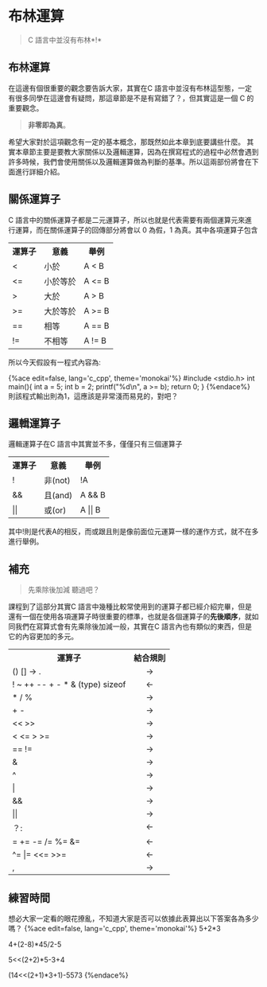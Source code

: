 # 布林運算

> C 語言中並沒有布林*!*

## 布林運算

在這邊有個很重要的觀念要告訴大家，其實在C 語言中並沒有布林這型態，一定有很多同學在這邊會有疑問，那這章節是不是有寫錯了？，但其實這是一個 C 的重要觀念。

> **非零即為真**。

希望大家對於這項觀念有一定的基本概念，那既然如此本章到底要講些什麼。
其實本章節主要是要教大家關係以及邏輯運算，因為在撰寫程式的過程中必然會遇到許多時候，我們會使用關係以及邏輯運算做為判斷的基準。所以這兩部份將會在下面進行詳細介紹。


## 關係運算子

C 語言中的關係運算子都是二元運算子，所以也就是代表需要有兩個運算元來進行運算，而在關係運算子的回傳部分將會以 0 為假，1 為真。其中各項運算子包含

<table class="tg">
  <tr>
    <th class="tg-yw4l">運算子</th>
    <th class="tg-yw4l">意義</th>
    <th class="tg-yw4l">舉例</th>
  </tr>
  <tr>
    <td class="tg-yw4l">&lt;</td>
    <td class="tg-yw4l">小於</td>
    <td class="tg-yw4l">A &lt; B</td>
  </tr>
  <tr>
    <td class="tg-yw4l">&lt;=</td>
    <td class="tg-yw4l">小於等於</td>
    <td class="tg-yw4l">A &lt;= B</td>
  </tr>
  <tr>
    <td class="tg-yw4l">&gt;</td>
    <td class="tg-yw4l">大於</td>
    <td class="tg-yw4l">A &gt; B</td>
  </tr>
  <tr>
    <td class="tg-yw4l">&gt;=</td>
    <td class="tg-yw4l">大於等於</td>
    <td class="tg-yw4l">A &gt;= B</td>
  </tr>
  <tr>
    <td class="tg-yw4l">==</td>
    <td class="tg-yw4l">相等</td>
    <td class="tg-yw4l">A == B</td>
  </tr>
  <tr>
    <td class="tg-yw4l">!=</td>
    <td class="tg-yw4l">不相等</td>
    <td class="tg-yw4l">A != B</td>
  </tr>
</table>

所以今天假設有一程式內容為:

{%ace edit=false, lang='c_cpp', theme='monokai'%}
#include <stdio.h>
int main(){
    int a = 5;
    int b = 2;
    printf("%d\n", a >= b);
    return 0;
}
{%endace%}  
則該程式輸出則為1，這應該是非常淺而易見的，對吧？  

## 邏輯運算子
邏輯運算子在C 語言中其實並不多，僅僅只有三個運算子

<table class="tg">
  <tr>
    <th class="tg-yw4l">運算子</th>
    <th class="tg-yw4l">意義</th>
    <th class="tg-yw4l">舉例</th>
  </tr>
  <tr>
    <td class="tg-yw4l">!</td>
    <td class="tg-yw4l">非(not)</td>
    <td class="tg-yw4l">!A</td>
  </tr>
  <tr>
    <td class="tg-yw4l">&amp;&amp;</td>
    <td class="tg-yw4l">且(and)</td>
    <td class="tg-yw4l">A &amp;&amp; B</td>
  </tr>
  <tr>
    <td class="tg-yw4l">||</td>
    <td class="tg-yw4l">或(or)</td>
    <td class="tg-yw4l">A || B</td>
  </tr>
</table>

其中!則是代表A的相反，而或跟且則是像前面位元運算一樣的運作方式，就不在多進行舉例。

## 補充
> 先乘除後加減 聽過吧？

課程到了這部分其實C 語言中幾種比較常使用到的運算子都已經介紹完畢，但是還有一個在使用各項運算子時很重要的標準，也就是各個運算子的**先後順序**，就如同我們在寫算式會有先乘除後加減一般，其實在C 語言內也有類似的東西，但是它的內容更加的多元。

<style type="text/css">
.tg .tg-baqh{text-align:center;vertical-align:top}
</style>

<table class="tg">
  <tr>
    <th class="tg-yw4l">運算子</th>
    <th class="tg-yw4l">結合規則</th>
  </tr>
  <tr>
    <td class="tg-yw4l">() [] -&gt; .</td>
    <td class="tg-baqh">-&gt;</td>
  </tr>
  <tr>
    <td class="tg-yw4l">! ~ ++ -- + - * &amp; (type) sizeof</td>
    <td class="tg-baqh">&lt;-</td>
  </tr>
  <tr>
    <td class="tg-yw4l">* / %</td>
    <td class="tg-baqh">-&gt;</td>
  </tr>
  <tr>
    <td class="tg-yw4l">+ -</td>
    <td class="tg-baqh">-&gt;</td>
  </tr>
  <tr>
    <td class="tg-yw4l">&lt;&lt; &gt;&gt;</td>
    <td class="tg-baqh">-&gt;</td>
  </tr>
  <tr>
    <td class="tg-yw4l">&lt; &lt;= &gt; &gt;=</td>
    <td class="tg-baqh">-&gt;</td>
  </tr>
  <tr>
    <td class="tg-yw4l">== !=</td>
    <td class="tg-baqh">-&gt;</td>
  </tr>
  <tr>
    <td class="tg-yw4l">&amp;</td>
    <td class="tg-baqh">-&gt;</td>
  </tr>
  <tr>
    <td class="tg-yw4l">^</td>
    <td class="tg-baqh">-&gt;</td>
  </tr>
  <tr>
    <td class="tg-yw4l">|</td>
    <td class="tg-baqh">-&gt;</td>
  </tr>
  <tr>
    <td class="tg-yw4l">&amp;&amp;</td>
    <td class="tg-baqh">-&gt;</td>
  </tr>
  <tr>
    <td class="tg-yw4l">||</td>
    <td class="tg-baqh">-&gt;</td>
  </tr>
  <tr>
    <td class="tg-yw4l">？:</td>
    <td class="tg-baqh">&lt;-</td>
  </tr>
  <tr>
    <td class="tg-yw4l">= += -= /= %= &amp;=</td>
    <td class="tg-baqh">&lt;-</td>
  </tr>
  <tr>
    <td class="tg-yw4l">^= |= &lt;&lt;= &gt;&gt;=</td>
    <td class="tg-baqh">&lt;-</td>
  </tr>
  <tr>
    <td class="tg-yw4l">,</td>
    <td class="tg-baqh">-&gt;</td>
  </tr>
</table>

## 練習時間
想必大家一定看的眼花撩亂，不知道大家是否可以依據此表算出以下答案各為多少嗎？
{%ace edit=false, lang='c_cpp', theme='monokai'%}
5+2*3

4+(2-8)*45/2-5

5<<(2+2)*5-3+4

(14<<(2+1)*3+1)-5573
{%endace%}
